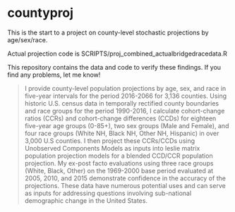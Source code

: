 # countyproj

This is the start to a project on county-level stochastic projections by age/sex/race. 

Actual projection code is  SCRIPTS/proj_combined_actualbridgedracedata.R

This repository contains the data and code to verify these findings. If you find any problems, let me know!

> I provide county-level population projections by age, sex, and race in five-year intervals for the period 2016-2066 for 3,136 counties. Using historic U.S. census data in temporally rectified county boundaries and race groups for the period 1990-2016, I calculate cohort-change ratios (CCRs) and cohort-change differences (CCDs) for eighteen five-year age groups (0-85+), two sex groups (Male and Female), and four race groups (White NH, Black NH, Other NH, Hispanic) in over 3,000 U.S counties. I then project these CCRs/CCDs using Unobserved Components Models as inputs into leslie matrix population projection models for a blended CCD/CCR population projection. My ex-post facto evaluations using three race groups (White, Black, Other) on the 1969-2000 base period evaluated at 2005, 2010, and 2015 demonstrate confidence in the accuracy of the projections. These data have numerous potential uses and can serve as inputs for addressing questions involving sub-national demographic change in the United States.